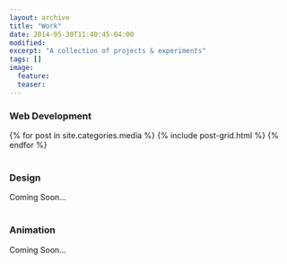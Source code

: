 ```yaml
---
layout: archive
title: "Work"
date: 2014-05-30T11:40:45-04:00
modified:
excerpt: "A collection of projects & experiments"
tags: []
image:
  feature:
  teaser:
---
```


### Web Development

<div class="tiles">
{% for post in site.categories.media %}
  {% include post-grid.html %}
{% endfor %}
</div><!-- /.tiles -->
<br>

### Design
<div class="tiles">
Coming Soon...
</div>
<br>

### Animation

<div class="tiles">
Coming Soon...
</div>